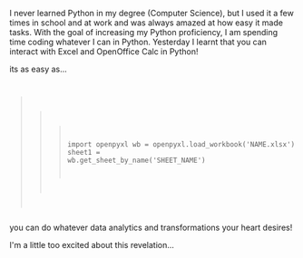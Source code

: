 
I never learned Python in my degree (Computer Science), but I used it a few times in school and at work and 
was always amazed at how easy it made tasks. With the goal of increasing my Python proficiency, I am spending 
time coding whatever I can in Python. Yesterday I learnt that you can interact with Excel and OpenOffice Calc in Python!

its as easy as... 
<code> 
>>>import openpyxl
>>>wb = openpyxl.load_workbook('NAME.xlsx')
>>>sheet1 = wb.get_sheet_by_name('SHEET_NAME')
</code>
you can do whatever data analytics and transformations your heart desires! 

<p>
I'm a little too excited about this revelation...
